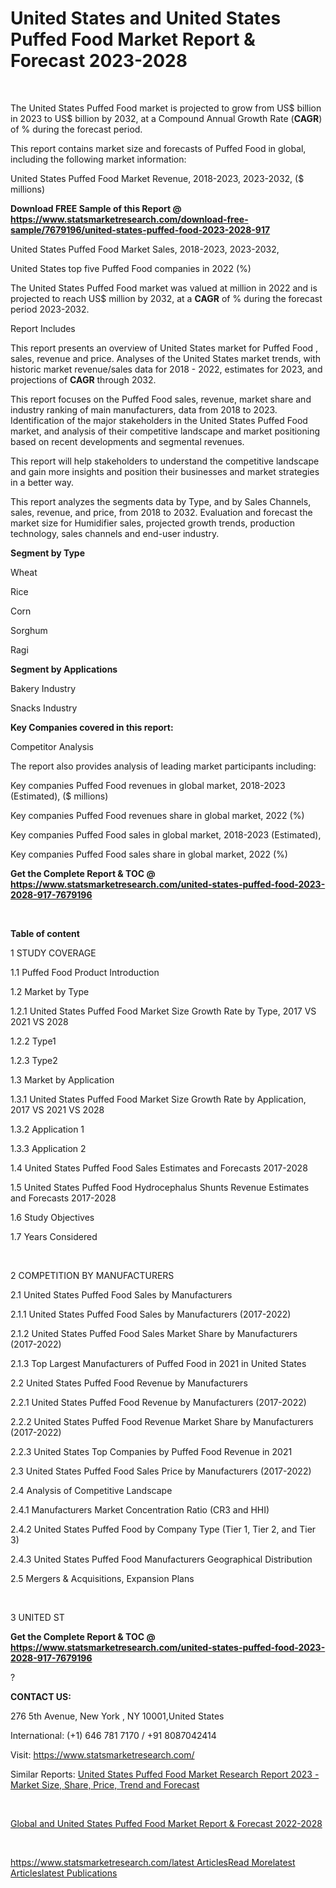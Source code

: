 <h1>United States and United States Puffed Food Market Report & Forecast 2023-2028</h1><br/><p>The United States Puffed Food market is projected to grow from US$ billion in 2023 to US$ billion by 2032, at a Compound Annual Growth Rate (<strong>CAGR</strong>) of % during the forecast period.</p>
 
 
 
 <p>This report contains market size and forecasts of Puffed Food in global, including the following market information:</p>
 
 
 
 <p>United States Puffed Food Market Revenue, 2018-2023, 2023-2032, ($ millions)</p>
 
 
 
 <p><strong>Download FREE Sample of this Report @ <a href="https://www.statsmarketresearch.com/download-free-sample/7679196/united-states-puffed-food-2023-2028-917">https://www.statsmarketresearch.com/download-free-sample/7679196/united-states-puffed-food-2023-2028-917</a></strong></p>
 
 
 
 <p>United States Puffed Food Market Sales, 2018-2023, 2023-2032,</p>
 
 
 
 <p>United States top five Puffed Food companies in 2022 (%)</p>
 
 
 
 <p>The United States Puffed Food market was valued at million in 2022 and is projected to reach US$ million by 2032, at a <strong>CAGR</strong> of % during the forecast period 2023-2032.</p>
 
 
 
 <p>Report Includes</p>
 
 
 
 <p>This report presents an overview of United States market for Puffed Food , sales, revenue and price. Analyses of the United States market trends, with historic market revenue/sales data for 2018 - 2022, estimates for 2023, and projections of <strong>CAGR</strong> through 2032.</p>
 
 
 
 <p>This report focuses on the Puffed Food sales, revenue, market share and industry ranking of main manufacturers, data from 2018 to 2023. Identification of the major stakeholders in the United States Puffed Food market, and analysis of their competitive landscape and market positioning based on recent developments and segmental revenues.</p>
 
 
 
 <p>This report will help stakeholders to understand the competitive landscape and gain more insights and position their businesses and market strategies in a better way.</p>
 
 
 
 <p>This report analyzes the segments data by Type, and by Sales Channels, sales, revenue, and price, from 2018 to 2032. Evaluation and forecast the market size for Humidifier sales, projected growth trends, production technology, sales channels and end-user industry.</p>
 
 
 
 <p><strong>Segment by Type</strong></p>
 
 
 
 <p>Wheat</p>
 
 
 
 <p>Rice</p>
 
 
 
 <p>Corn</p>
 
 
 
 <p>Sorghum</p>
 
 
 
 <p>Ragi</p>
 
 
 
 <p><strong>Segment <strong><strong>by Applications</strong></strong></strong></p>
 
 
 
 <p>Bakery Industry</p>
 
 
 
 <p>Snacks Industry</p>
 
 
 
 <p><strong>Key Companies covered in this report:</strong></p>
 
 
 
 <p>Competitor Analysis</p>
 
 
 
 <p>The report also provides analysis of leading market participants including:</p>
 
 
 
 <p>Key companies Puffed Food revenues in global market, 2018-2023 (Estimated), ($ millions)</p>
 
 
 
 <p>Key companies Puffed Food revenues share in global market, 2022 (%)</p>
 
 
 
 <p>Key companies Puffed Food sales in global market, 2018-2023 (Estimated),</p>
 
 
 
 <p>Key companies Puffed Food sales share in global market, 2022 (%)</p>
 
 
 
 <div><b>Get the Complete Report & TOC @ <a href="https://www.statsmarketresearch.com/united-states-puffed-food-2023-2028-917-7679196">https://www.statsmarketresearch.com/united-states-puffed-food-2023-2028-917-7679196</a></b></div>
 
 
 
 <p><br />
 
 <b>Table of content</b></p>
 
 
 
 <p>1 STUDY COVERAGE<br />
 
 1.1 Puffed Food Product Introduction<br />
 
 1.2 Market by Type<br />
 
 1.2.1 United States Puffed Food Market Size Growth Rate by Type, 2017 VS 2021 VS 2028<br />
 
 1.2.2 Type1<br />
 
 1.2.3 Type2<br />
 
 1.3 Market by Application<br />
 
 1.3.1 United States Puffed Food Market Size Growth Rate by Application, 2017 VS 2021 VS 2028<br />
 
 1.3.2 Application 1<br />
 
 1.3.3 Application 2<br />
 
 1.4 United States Puffed Food Sales Estimates and Forecasts 2017-2028<br />
 
 1.5 United States Puffed Food Hydrocephalus Shunts Revenue Estimates and Forecasts 2017-2028<br />
 
 1.6 Study Objectives<br />
 
 1.7 Years Considered<br />
 
 <br />
 
 2 COMPETITION BY MANUFACTURERS<br />
 
 2.1 United States Puffed Food Sales by Manufacturers<br />
 
 2.1.1 United States Puffed Food Sales by Manufacturers (2017-2022)<br />
 
 2.1.2 United States Puffed Food Sales Market Share by Manufacturers (2017-2022)<br />
 
 2.1.3 Top Largest Manufacturers of Puffed Food in 2021 in United States<br />
 
 2.2 United States Puffed Food Revenue by Manufacturers<br />
 
 2.2.1 United States Puffed Food Revenue by Manufacturers (2017-2022)<br />
 
 2.2.2 United States Puffed Food Revenue Market Share by Manufacturers (2017-2022)<br />
 
 2.2.3 United States Top Companies by Puffed Food Revenue in 2021<br />
 
 2.3 United States Puffed Food Sales Price by Manufacturers (2017-2022)<br />
 
 2.4 Analysis of Competitive Landscape<br />
 
 2.4.1 Manufacturers Market Concentration Ratio (CR3 and HHI)<br />
 
 2.4.2 United States Puffed Food by Company Type (Tier 1, Tier 2, and Tier 3)<br />
 
 2.4.3 United States Puffed Food Manufacturers Geographical Distribution<br />
 
 2.5 Mergers & Acquisitions, Expansion Plans<br />
 
 <br />
 
 3 UNITED ST</p>
 
 
 
 <div><b>Get the Complete Report & TOC @ <a href="https://www.statsmarketresearch.com/united-states-puffed-food-2023-2028-917-7679196">https://www.statsmarketresearch.com/united-states-puffed-food-2023-2028-917-7679196</a></b></div>
 
 
 
 <p>? </p>
 
 
 
 <p><b>CONTACT US:</b><br />
 
 276 5th Avenue, New York , NY 10001,United States<br />
 
 International: (+1) 646 781 7170 / +91 8087042414<br />
 
 Visit: <a href="https://www.statsmarketresearch.com/">https://www.statsmarketresearch.com/</a><br />
 
 Similar Reports: <a href="https://www.statsmarketresearch.com/united-states-puffed-food-2023-2028-917-7679196">United States Puffed Food Market Research Report 2023 - Market Size, Share, Price, Trend and Forecast</a><br />
 
 <br />
 
 <a href="https://www.statsmarketresearch.com/united-states-puffed-food-2023-2028-917-7679196">Global and United States Puffed Food Market Report & Forecast 2022-2028</a><br />
 
 <br />
 
 <a href="https://gyeongbokgung.com">https://www.statsmarketresearch.com/</a><a href="https://hallyeomaritime.com">latest Articles</a><a href="https://jingwansa.com">Read More</a><a href="https://nguoiviet.jp/">latest Articles</a><a href="https://www.intelmarketresearch.com/">latest Publications</a></p>